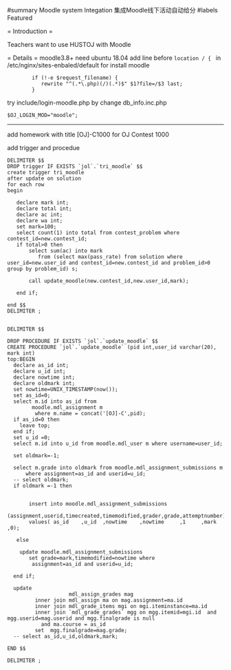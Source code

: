 #summary Moodle system Integation 集成Moodle线下活动自动给分
#labels Featured

= Introduction =

Teachers want to use HUSTOJ with Moodle 


= Details =
moodle3.8+ need ubuntu 18.04 
add line before ```location / { ``` in /etc/nginx/sites-enbaled/default for install moodle
```
        if (!-e $request_filename) {
           rewrite "^(.*\.php)(/)(.*)$" $1?file=/$3 last;
        }

```




try include/login-moodle.php by change db_info.inc.php
```
$OJ_LOGIN_MOD="moodle";
```

----

add homework with title [OJ]-C1000 for OJ Contest 1000

add trigger and procedue
``` 
DELIMITER $$
DROP trigger IF EXISTS `jol`.`tri_moodle` $$
create trigger tri_moodle
after update on solution
for each row
begin

   declare mark int;
   declare total int;
   declare ac int;
   declare wa int;
   set mark=100;
   select count(1) into total from contest_problem where contest_id=new.contest_id;
   if total>0 then
       select sum(ac) into mark
          from (select max(pass_rate) from solution where user_id=new.user_id and contest_id=new.contest_id and problem_id>0 group by problem_id) s;
     
       call update_moodle(new.contest_id,new.user_id,mark);
       
   end if;

end $$
DELIMITER ;

  
DELIMITER $$

DROP PROCEDURE IF EXISTS `jol`.`update_moodle` $$
CREATE PROCEDURE `jol`.`update_moodle` (pid int,user_id varchar(20), mark int)
top:BEGIN
  declare as_id int;
  declare u_id int;
  declare nowtime int;
  declare oldmark int;
  set nowtime=UNIX_TIMESTAMP(now());
  set as_id=0;
  select m.id into as_id from
        moodle.mdl_assignment m
         where m.name = concat('[OJ]-C',pid);
  if as_id=0 then
    leave top;
  end if;
  set u_id =0;
  select m.id into u_id from moodle.mdl_user m where username=user_id;

  set oldmark=-1;

  select m.grade into oldmark from moodle.mdl_assignment_submissions m
      where assignment=as_id and userid=u_id;
  -- select oldmark;
  if oldmark =-1 then


       insert into moodle.mdl_assignment_submissions
             (assignment,userid,timecreated,timemodified,grader,grade,attemptnumber)
       values( as_id    ,u_id  ,nowtime    ,nowtime     ,1     ,mark ,0);

   else

    update moodle.mdl_assignment_submissions
       set grade=mark,timemodified=nowtime where
        assignment=as_id and userid=u_id;

  end if;
  
  update
                    mdl_assign_grades mag
         inner join mdl_assign ma on mag.assignment=ma.id
         inner join mdl_grade_items mgi on mgi.iteminstance=ma.id
         inner join `mdl_grade_grades` mgg on mgg.itemid=mgi.id  and  mgg.userid=mag.userid and mgg.finalgrade is null
           and ma.course = as_id
         set  mgg.finalgrade=mag.grade;
  -- select as_id,u_id,oldmark,mark;

END $$

DELIMITER ;
 
```
